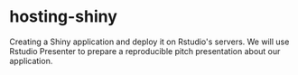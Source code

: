 # hosting-shiny
Creating a Shiny application and deploy it on Rstudio's servers. We will use Rstudio Presenter to prepare a reproducible pitch presentation about our application.
